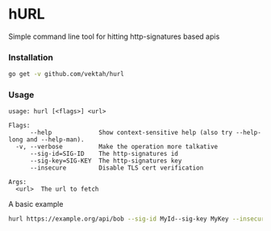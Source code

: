 hURL
====

Simple command line tool for hitting http-signatures based apis


### Installation
```sh
go get -v github.com/vektah/hurl
```

### Usage
```
usage: hurl [<flags>] <url>

Flags:
      --help             Show context-sensitive help (also try --help-long and --help-man).
  -v, --verbose          Make the operation more talkative
      --sig-id=SIG-ID    The http-signatures id
      --sig-key=SIG-KEY  The http-signatures key
      --insecure         Disable TLS cert verification

Args:
  <url>  The url to fetch
```

A basic example
```sh
hurl https://example.org/api/bob --sig-id MyId--sig-key MyKey --insecure
```
